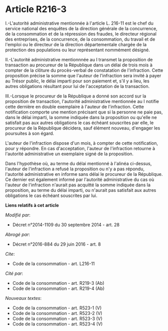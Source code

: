 # Article R216-3

I.-L'autorité administrative mentionnée à l'article L. 216-11 est le chef du service national des enquêtes de la direction
générale de la concurrence, de la consommation et de la répression des fraudes, le directeur régional des entreprises, de la
concurrence, de la consommation, du travail et de l'emploi ou le directeur de la direction départementale chargée de la
protection des populations ou leur représentant nommément désigné. 

II.-L'autorité administrative mentionnnée au I transmet la proposition de transaction au procureur de la République dans un
délai de trois mois à compter de la clôture du procès-verbal de constatation de l'infraction. Cette proposition précise la
somme que l'auteur de l'infraction sera invité à payer au Trésor public, le délai imparti pour son paiement et, s'il y a
lieu, les autres obligations résultant pour lui de l'acceptation de la transaction. 

III.-Lorsque le procureur de la République a donné son accord sur la proposition de transaction, l'autorité administrative
mentionnée au I notifie cette dernière en double exemplaire à l'auteur de l'infraction. Cette notification comporte une
mention précisant que si la personne ne paie pas, dans le délai imparti, la somme indiquée dans la proposition ou qu'elle ne
satisfait pas aux autres obligations le cas échéant souscrites par elle, le procureur de la République décidera, sauf élément
nouveau, d'engager les poursuites à son égard.

L'auteur de l'infraction dispose d'un mois, à compter de cette notification, pour y répondre. En cas d'acceptation, l'auteur
de l'infraction retourne à l'autorité administrative un exemplaire signé de la proposition. 

Dans l'hypothèse où, au terme du délai mentionné à l'alinéa ci-dessus, l'auteur de l'infraction a refusé la proposition ou
n'y a pas répondu, l'autorité administrative en informe sans délai le procureur de la République. Ce dernier est également
informé par l'autorité administrative du cas où l'auteur de l'infraction n'aurait pas acquitté la somme indiquée dans la
proposition, au terme du délai imparti, ou n'aurait pas satisfait aux autres obligations le cas échéant souscrites par lui.

**Liens relatifs à cet article**

_Modifié par_:

  - Décret n°2014-1109 du 30 septembre 2014 - art. 28

_Abrogé par_:

  - Décret n°2016-884 du 29 juin 2016 - art. 8

_Cite_:

  - Code de la consommation - art. L216-11

_Cité par_:

  - Code de la consommation - art. R219-3 (Ab)
  - Code de la consommation - art. R219-4 (Ab)

_Nouveaux textes_:

  - Code de la consommation - art. R523-1 (V)
  - Code de la consommation - art. R523-2 (V)
  - Code de la consommation - art. R523-3 (V)
  - Code de la consommation - art. R523-4 (V)

